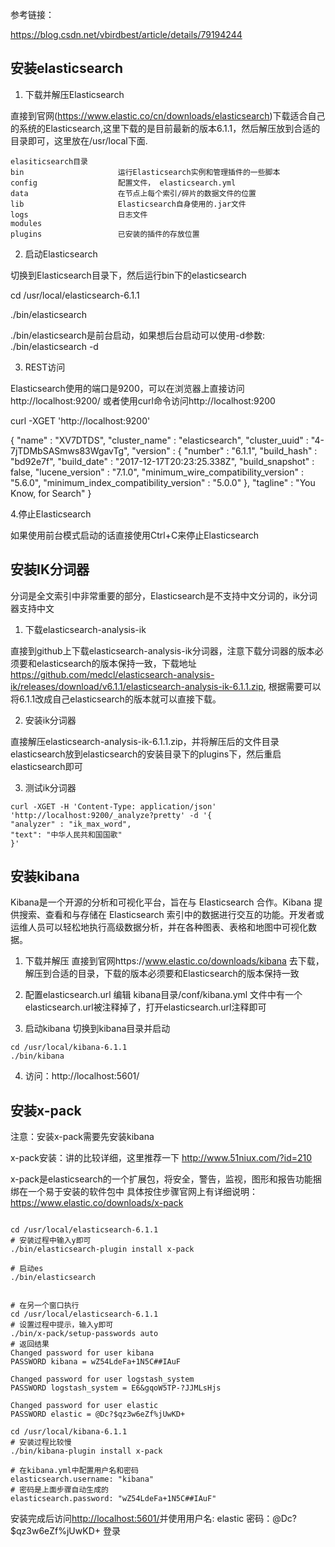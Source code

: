 参考链接：

https://blog.csdn.net/vbirdbest/article/details/79194244

## 安装elasticsearch

1. 下载并解压Elasticsearch

直接到官网(https://www.elastic.co/cn/downloads/elasticsearch)下载适合自己的系统的Elasticsearch,这里下载的是目前最新的版本6.1.1，然后解压放到合适的目录即可，这里放在/usr/local下面.

```
elasiticsearch目录 
bin		 				运行Elasticsearch实例和管理插件的一些脚本 
config 					配置文件， elasticsearch.yml 
data			 		在节点上每个索引/碎片的数据文件的位置 
lib 					Elasticsearch自身使用的.jar文件 
logs 					日志文件 
modules 
plugins 				已安装的插件的存放位置
```



2. 启动Elasticsearch

切换到Elasticsearch目录下，然后运行bin下的elasticsearch

cd /usr/local/elasticsearch-6.1.1

./bin/elasticsearch

./bin/elasticsearch是前台启动，如果想后台启动可以使用-d参数: ./bin/elasticsearch -d

3. REST访问

Elasticsearch使用的端口是9200，可以在浏览器上直接访问http://localhost:9200/ 或者使用curl命令访问http://localhost:9200

curl -XGET 'http://localhost:9200'

{
  "name" : "XV7DTDS",
  "cluster_name" : "elasticsearch",
  "cluster_uuid" : "4-7jTDMbSASmws83WgavTg",
  "version" : {
    "number" : "6.1.1",
    "build_hash" : "bd92e7f",
    "build_date" : "2017-12-17T20:23:25.338Z",
    "build_snapshot" : false,
    "lucene_version" : "7.1.0",
    "minimum_wire_compatibility_version" : "5.6.0",
    "minimum_index_compatibility_version" : "5.0.0"
  },
  "tagline" : "You Know, for Search"
}

4.停止Elasticsearch

如果使用前台模式启动的话直接使用Ctrl+C来停止Elasticsearch



## 安装IK分词器

分词是全文索引中非常重要的部分，Elasticsearch是不支持中文分词的，ik分词器支持中文

1. 下载elasticsearch-analysis-ik

直接到github上下载elasticsearch-analysis-ik分词器，注意下载分词器的版本必须要和elasticsearch的版本保持一致，下载地址 https://github.com/medcl/elasticsearch-analysis-ik/releases/download/v6.1.1/elasticsearch-analysis-ik-6.1.1.zip, 根据需要可以将6.1.1改成自己elasticsearch的版本就可以直接下载。

2. 安装ik分词器

直接解压elasticsearch-analysis-ik-6.1.1.zip，并将解压后的文件目录elasticsearch放到elasticsearch的安装目录下的plugins下，然后重启elasticsearch即可 

3. 测试ik分词器

```
curl -XGET -H 'Content-Type: application/json' 'http://localhost:9200/_analyze?pretty' -d '{
"analyzer" : "ik_max_word",
"text": "中华人民共和国国歌"
}'
```

## 安装kibana

Kibana是一个开源的分析和可视化平台，旨在与 Elasticsearch 合作。Kibana 提供搜索、查看和与存储在 Elasticsearch 索引中的数据进行交互的功能。开发者或运维人员可以轻松地执行高级数据分析，并在各种图表、表格和地图中可视化数据。

1. 下载并解压 
   直接到官网https://www.elastic.co/downloads/kibana 去下载，解压到合适的目录，下载的版本必须要和Elasticsearch的版本保持一致

2. 配置elasticsearch.url 
   编辑 kibana目录/conf/kibana.yml 文件中有一个elasticsearch.url被注释掉了，打开elasticsearch.url注释即可

3. 启动kibana 
   切换到kibana目录并启动

```
cd /usr/local/kibana-6.1.1
./bin/kibana
```

4. 访问：http://localhost:5601/



## 安装x-pack

注意：安装x-pack需要先安装kibana

x-pack安装：讲的比较详细，这里推荐一下 http://www.51niux.com/?id=210

x-pack是elasticsearch的一个扩展包，将安全，警告，监视，图形和报告功能捆绑在一个易于安装的软件包中 
具体按住步骤官网上有详细说明：https://www.elastic.co/downloads/x-pack

```shell

cd /usr/local/elasticsearch-6.1.1
# 安装过程中输入y即可
./bin/elasticsearch-plugin install x-pack

# 启动es
./bin/elasticsearch


# 在另一个窗口执行
cd /usr/local/elasticsearch-6.1.1
# 设置过程中提示，输入y即可
./bin/x-pack/setup-passwords auto
# 返回结果
Changed password for user kibana
PASSWORD kibana = wZ54LdeFa+1N5C##IAuF

Changed password for user logstash_system
PASSWORD logstash_system = E6&gqoW5TP-?JJMLsHjs

Changed password for user elastic
PASSWORD elastic = @Dc?$qz3w6eZf%jUwKD+

cd /usr/local/kibana-6.1.1
# 安装过程比较慢
./bin/kibana-plugin install x-pack

# 在kibana.yml中配置用户名和密码
elasticsearch.username: "kibana"
# 密码是上面步骤自动生成的
elasticsearch.password: "wZ54LdeFa+1N5C##IAuF"
```

安装完成后访问<http://localhost:5601/>并使用用户名: elastic 密码：@Dc?$qz3w6eZf%jUwKD+ 登录